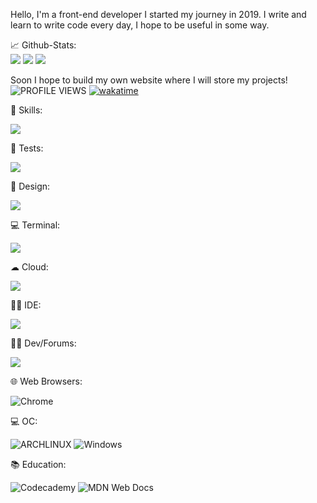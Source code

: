 Hello, I'm a front-end developer
I started my journey in 2019.
I write and learn to write code every day, I hope to be useful in some way.

📈 Github-Stats:<br/>
<img src="https://github-readme-stats.vercel.app/api/top-langs/?username=zemtsow&theme=dark"/>
<img src="https://github-readme-stats.vercel.app/api?username=zemtsow&show_icons=true&theme=dark"/>
<img src="https://github-readme-streak-stats.herokuapp.com/?user=zemtsow"/>

Soon I hope to build my own website where I will store my projects!
![PROFILE VIEWS](https://komarev.com/ghpvc/?username=your-github-zemtsow&theme=dark)
[![wakatime](https://wakatime.com/badge/user/b08f8930-084c-4ab7-948b-1f4c8681f36b.svg)](https://wakatime.com/@b08f8930-084c-4ab7-948b-1f4c8681f36b)


🚀 Skills:<br/>

<img src="https://skillicons.dev/icons?i=md,html,css,sass,js,ts,react,redux,materialui,androidstudio" />

🔔 Tests: <br/>

<img src="https://skillicons.dev/icons?i=jest" />

🎨 Design:<br/>

<img src="https://skillicons.dev/icons?i=figma,blender,threejs,svg" />

💻 Terminal:<br/>

<img src="https://skillicons.dev/icons?i=powershell,bash,git" />

☁ Cloud:<br/>

<img src="https://skillicons.dev/icons?i=heroku,replit,vercel" />

👩‍💻 IDE:<br/>

<img src="https://skillicons.dev/icons?i=vscode" />

🤜🤛 Dev/Forums:<br/>

<img src="https://skillicons.dev/icons?i=stackoverflow,devto" />

🌐 Web Browsers:<br/>

![Chrome](https://img.shields.io/badge/Google_chrome-4285F4?style=for-the-badge&logo=Google-chrome&logoColor=white)

💻 OC:<br/>

![ARCHLINUX](https://img.shields.io/badge/Arch_Linux-1793D1?style=for-the-badge&logo=arch-linux&logoColor=white)
![Windows](https://img.shields.io/badge/Windows-0078D6?style=for-the-badge&logo=windows&logoColor=white)


📚 Education:<br/>

![Codecademy](https://img.shields.io/badge/Codecademy-FFF0E5?style=for-the-badge&logo=codecademy&logoColor=1F243A)
![MDN Web Docs](https://img.shields.io/badge/MDN_Web_Docs-black?style=for-the-badge&logo=mdnwebdocs&logoColor=white)
